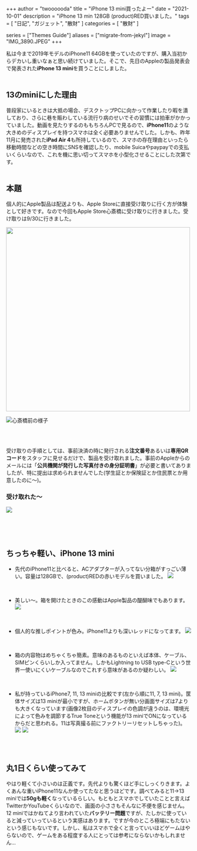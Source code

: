 +++
author = "twoooooda"
title = "iPhone 13 mini買ったよー"
date = "2021-10-01"
description = "iPhone 13 min 128GB (product)RED買いました。"
tags = [
    "日記",
    "ガジェット",
    "散財"
]
categories = [
    "散財"
]

series = ["Themes Guide"]
aliases = ["migrate-from-jekyl"]
image = "IMG_3890.JPEG"
+++

私は今まで2019年モデルのiPhone11 64GBを使っていたのですが、購入当初からデカいし重いなぁと思い続けていました。そこで、先日のAppleの製品発表会で発表された**iPhone 13 mini**を買うことにしました。
<br>
<br>

## 13のminiにした理由
普段家にいるときは大抵の場合、デスクトップPCに向かって作業したり暇を潰しており、さらに巷を賑わしている流行り病のせいでその習慣には拍車がかかっていました。動画を見たりするのももちろんPCで見るので、**iPhone11**のような大きめのディスプレイを持つスマホは全く必要ありませんでした。しかも、昨年11月に発売された**iPad Air 4**も所持しているので、スマホの存在理由といったら移動時間などの空き時間にSNSを確認したり、mobile Suicaやpaypayでの支払いくらいなので、これを機に思い切ってスマホを小型化させることにした次第です。
<br>
<br>

## 本題
個人的にApple製品は配送よりも、Apple Storeに直接受け取りに行く方が体験として好きです。なので今回もApple Store心斎橋に受け取りに行きました。受け取りは9/30に行きました。

<img src="imag.jpg" width="500">

![心斎橋前の様子](imag.jpg) 

<br>
<br>

受け取りの手順としては、事前決済の時に発行される**注文番号**あるいは**専用QRコード**をスタッフに見せるだけで、製品を受け取れました。事前のAppleからのメールには「**公共機関が発行した写真付きの身分証明書**」が必要と書いてありましたが、特に提出は求められませんでした(学生証とか保険証とか住民票とか用意したのに～)。
<br>

### 受け取れた～

![](IMG_3885.JPEG) 

<br>
<br>
<br>


## ちっちゃ軽い、iPhone 13 mini
- 先代のiPhone11と比べると、ACアダプターが入ってない分箱がすっごい薄い。容量は128GBで、(product)REDの赤いモデルを買いました。
![](IMG_3892-1.JPEG) 
<br>

- 美しい～。箱を開けたときのこの感動はApple製品の醍醐味でもあります。
![](IMG_3890.JPEG) 
<br>

- 個人的な推しポイントが色み。iPhone11よりも深いレッドになってます。
![](IMG_0238.JPEG) 
<br>

- 箱の内容物はめちゃくちゃ簡素。意味のあるものといえば本体、ケーブル、SIMピンくらいしか入ってません。しかもLightning to USB type-Cという世界一使いにくいケーブルなのでこれすら意味があるのか疑わしい。
![](IMG_3892.JPEG) 
<br>

- 私が持っているiPhone7, 11, 13 miniの比較です(左から順に11, 7, 13 mini)。筐体サイズは13 miniが最小ですが、ホームボタンが無い分画面サイズは7よりも大きくなっています(画像2枚目のディスプレイの色調が違うのは、環境光によって色みを調節するTrue Toneという機能が13 miniでONになっているからだと思われる。11は写真撮る前にファクトリーリセットしちゃった)。 
![](IMG_0236.JPEG) ![](IMG_0237.JPEG) 
<br>
<br>

## 丸1日くらい使ってみて
やはり軽くて小さいのは正義です。先代よりも驚くほど手にしっくりきます。よくあんな重いiPhone11なんか使ってたなと思うほどです。調べてみると11→13 miniでは**50gも軽く**なっているらしい。もともとスマホでしていたことと言えばTwitterかYouTubeくらいなので、画面の小ささもそんなに不便を感じません。12 miniではかねてより言われていた**バッテリー問題**ですが、たしかに使っていると減っていっているという実感はあります。ですが今のところ極端にもたないという感じもないです。しかし、私はスマホで全くと言っていいほどゲームはやらないので、ゲームをある程度する人にとっては参考にならないかもしれません...
